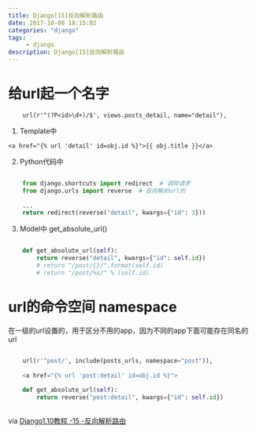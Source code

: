 ```yaml
---
title: Django[15]反向解析路由
date: 2017-10-08 18:15:02 
categories: "django" 
tags: 
     - django
description: Django[15]反向解析路由
---
```


# 给url起一个名字
```
    url(r'^(?P<id>\d+)/$', views.posts_detail, name="detail"),
```


1. Template中
```
<a href="{% url 'detail' id=obj.id %}">{{ obj.title }}</a>
```


2. Python代码中

``` python

	from django.shortcuts import redirect  # 调转请求
	from django.urls import reverse  # 反向解析url的
	
	...
	return redirect(reverse("detail", kwargs={"id": 3}))
```

3. Model中 get_absolute_url()

``` python

    def get_absolute_url(self):
        return reverse("detail", kwargs={"id": self.id})
        # return "/post/{}/".format(self.id)
        # return "/post/%s/" % (self.id)
```

# url的命令空间 namespace

在一级的url设置的，用于区分不用的app，因为不同的app下面可能存在同名的 url
``` python

	url(r'^post/', include(posts_urls, namespace="post")),
	
	<a href="{% url 'post:detail' id=obj.id %}">
	
	def get_absolute_url(self):
	    return reverse("post:detail", kwargs={"id": self.id})
        
```

via [Django1.10教程 -15 -反向解析路由](http://v.youku.com/v_show/id_XMjYxMzI1ODE4MA==.html?spm=a2h0j.8191423.playlist_content.5!18~5~5~A&&f=28961906&from=y1.2-3.4.18)

